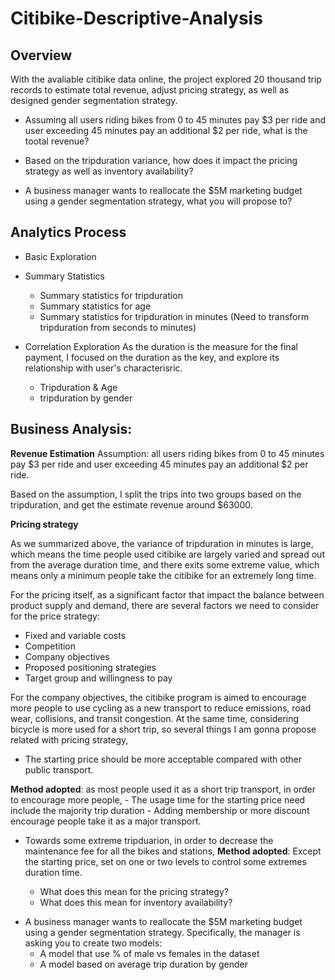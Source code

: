 # Citibike-Descriptive-Analysis

## Overview
With the avaliable citibike data online, the project explored 20 thousand trip records to estimate total revenue, adjust pricing strategy, as well as designed gender segmentation strategy.

- Assuming all users riding bikes from 0 to 45 minutes pay $3 per ride and user exceeding 45 minutes pay an additional $2 per ride, what is the tootal revenue?

- Based on the tripduration variance, how does it impact the pricing strategy as well as inventory availability?

-  A business manager wants to reallocate the $5M marketing budget using a gender segmentation strategy, what you will propose to? 


## Analytics Process 

* Basic Exploration

* Summary Statistics
    - Summary statistics for tripduration
    - Summary statistics for age
    - Summary statistics for tripduration in minutes (Need to transform tripduration from seconds to minutes)

* Correlation Exploration
As the duration is the measure for the final payment, I focused on the duration as the key, and explore its relationship with user's characterisric.
    - Tripduration & Age
    - tripduration by gender

## Business Analysis: 
**Revenue Estimation**
Assumption: all users riding bikes from 0 to 45 minutes pay $3 per ride and user exceeding 45 minutes pay an additional $2 per ride.

Based on the assumption, I split the trips into two groups based on the tripduration, and get the estimate revenue around $63000.

**Pricing strategy**

As we summarized above, the variance of tripduration in minutes is large, which means the time people used citibike are largely varied and spread out from the average duration time, and there exits some extreme value, which means only a minimum people take the citibike for an extremely long time. 

For the pricing itself, as a significant factor that impact the balance between product supply and demand, there are several factors we need to consider for the price strategy:
- Fixed and variable costs
- Competition
- Company objectives
- Proposed positioning strategies
- Target group and willingness to pay

For the company objectives, the citibike program is aimed to encourage more people to use cycling as a new transport to reduce emissions, road wear, collisions, and transit congestion. At the same time, considering bicycle is more used for a short trip, so several things I am gonna propose related with pricing strategy,

- The starting price should be more acceptable compared with other public transport.

**Method adopted**: as most people used it as a short trip transport, in order to encourage more people,
    - The usage time for the starting price need include the majority trip duration
    - Adding membership or more discount encourage people take it as a major transport.

- Towards some extreme tripduarion, in order to decrease the maintenance fee for all the bikes and stations,
**Method adopted**: Except the starting price, set on one or two levels to control some extremes duration time.






  - What does this mean for the pricing strategy?
  - What does this mean for inventory availability?
* A business manager wants to reallocate the $5M marketing budget using a gender segmentation strategy. Specifically, the manager is asking you to create two models:
  - A model that use % of male vs females in the dataset
  - A model based on average trip duration by gender
